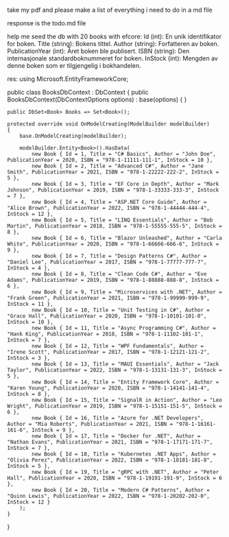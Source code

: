 take my pdf and please make a list of everything i need to do in a md file

response is the todo.md file

help me seed the db with 20 books with efcore: Id (int): En unik identifikator for boken. Title (string): Bokens tittel. Author (string): Forfatteren av boken. PublicationYear (int): Året boken ble publisert. ISBN (string): Den internasjonale standardboknummeret for boken. InStock (int): Mengden av denne boken som er tilgjengelig i bokhandelen.

res:
using Microsoft.EntityFrameworkCore;

public class BooksDbContext : DbContext
{
public BooksDbContext(DbContextOptions<BooksDbContext> options) : base(options) { }

    public DbSet<Book> Books => Set<Book>();

    protected override void OnModelCreating(ModelBuilder modelBuilder)
    {
        base.OnModelCreating(modelBuilder);

        modelBuilder.Entity<Book>().HasData(
            new Book { Id = 1, Title = "C# Basics", Author = "John Doe", PublicationYear = 2020, ISBN = "978-1-11111-111-1", InStock = 10 },
            new Book { Id = 2, Title = "Advanced C#", Author = "Jane Smith", PublicationYear = 2021, ISBN = "978-1-22222-222-2", InStock = 5 },
            new Book { Id = 3, Title = "EF Core in Depth", Author = "Mark Johnson", PublicationYear = 2019, ISBN = "978-1-33333-333-3", InStock = 7 },
            new Book { Id = 4, Title = "ASP.NET Core Guide", Author = "Alice Brown", PublicationYear = 2022, ISBN = "978-1-44444-444-4", InStock = 12 },
            new Book { Id = 5, Title = "LINQ Essentials", Author = "Bob Martin", PublicationYear = 2018, ISBN = "978-1-55555-555-5", InStock = 8 },
            new Book { Id = 6, Title = "Blazor Unleashed", Author = "Carla White", PublicationYear = 2020, ISBN = "978-1-66666-666-6", InStock = 9 },
            new Book { Id = 7, Title = "Design Patterns C#", Author = "Daniel Lee", PublicationYear = 2017, ISBN = "978-1-77777-777-7", InStock = 4 },
            new Book { Id = 8, Title = "Clean Code C#", Author = "Eve Adams", PublicationYear = 2019, ISBN = "978-1-88888-888-8", InStock = 6 },
            new Book { Id = 9, Title = "Microservices with .NET", Author = "Frank Green", PublicationYear = 2021, ISBN = "978-1-99999-999-9", InStock = 11 },
            new Book { Id = 10, Title = "Unit Testing in C#", Author = "Grace Hall", PublicationYear = 2020, ISBN = "978-1-10101-101-0", InStock = 10 },
            new Book { Id = 11, Title = "Async Programming C#", Author = "Hank King", PublicationYear = 2018, ISBN = "978-1-11102-101-1", InStock = 7 },
            new Book { Id = 12, Title = "WPF Fundamentals", Author = "Irene Scott", PublicationYear = 2017, ISBN = "978-1-12121-121-2", InStock = 3 },
            new Book { Id = 13, Title = "MAUI Essentials", Author = "Jack Taylor", PublicationYear = 2022, ISBN = "978-1-13131-131-3", InStock = 5 },
            new Book { Id = 14, Title = "Entity Framework Core", Author = "Karen Young", PublicationYear = 2020, ISBN = "978-1-14141-141-4", InStock = 8 },
            new Book { Id = 15, Title = "SignalR in Action", Author = "Leo Wright", PublicationYear = 2019, ISBN = "978-1-15151-151-5", InStock = 6 },
            new Book { Id = 16, Title = "Azure for .NET Developers", Author = "Mia Roberts", PublicationYear = 2021, ISBN = "978-1-16161-161-6", InStock = 9 },
            new Book { Id = 17, Title = "Docker for .NET", Author = "Nathan Evans", PublicationYear = 2021, ISBN = "978-1-17171-171-7", InStock = 7 },
            new Book { Id = 18, Title = "Kubernetes .NET Apps", Author = "Olivia Perez", PublicationYear = 2022, ISBN = "978-1-18181-181-8", InStock = 5 },
            new Book { Id = 19, Title = "gRPC with .NET", Author = "Peter Hall", PublicationYear = 2020, ISBN = "978-1-19191-191-9", InStock = 6 },
            new Book { Id = 20, Title = "Modern C# Patterns", Author = "Quinn Lewis", PublicationYear = 2022, ISBN = "978-1-20202-202-0", InStock = 12 }
        );
    }
}
